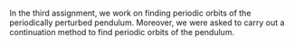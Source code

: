 In the third assignment, we work on finding periodic orbits of the periodically perturbed pendulum. Moreover, we were asked 
to carry out a continuation method to find periodic orbits of the pendulum.
